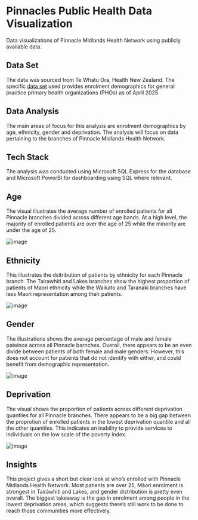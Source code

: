 # Pinnacles Public Health Data Visualization
Data visualizations of Pinnacle Midlands Health Network using publicly available data.

## Data Set
The data was sourced from Te Whatu Ora, Health New Zealand. The specific [data set](https://www.tewhatuora.govt.nz/for-health-providers/primary-care-sector/primary-health-organisations/enrolment-with-a-general-practice-and-primary-health-organisation#enrolment-demographics) used provides enrolment demographics for general practice primary health organizations (PHOs) as of April 2025

## Data Analysis
The main areas of focus for this analysis are enrolment demographics by age, ethnicity, gender and deprivation. The analysis will focus on data pertaining to the branches of Pinnacle Midlands Health Network.

## Tech Stack
The analysis was conducted using Microsoft SQL Express for the database and Microsoft PowerBI for dashboarding using SQL where relevant.

## Age
The visual illustrates the average number of enrolled patients for all Pinnacle branches divided across different age bands. At a high level, the majority of enrolled patients are over the age of 25 while the minority are under the age of 25. 

![image](https://github.com/user-attachments/assets/f0a5f44b-0671-40f0-80c1-39243cf52774)

## Ethnicity
This illustrates the dsitribution of patients by ethnicity for each Pinnacle branch. The Tairawhiti and Lakes branches show the highest proportion of patients of Maori ethnicity while the Waikato and Taranaki branches have less Maori representation among their patients.

![image](https://github.com/user-attachments/assets/91f3a22a-a554-4698-8a1d-0f222001276a)

## Gender
The illustrations shows the average percentage of male and female pateince across all Pinnacle barnches. Overall, there appears to be an even divide between patients of both female and male genders. However, this does not account for patients that do not identify with either, and could benefit from demographic representation.

![image](https://github.com/user-attachments/assets/8f7ec637-bfbf-4c33-bbbf-907fb5ff9445)

## Deprivation

The visual shows the proportion of patients across different deprivation quantiles for all Pinnacle branches. There appears to be a big gap between the proprotion of enrolled patients in the lowest deprivation quantile and all the other quantiles. This indicates an inability to provide services to individuals on the low scale of the poverty index.

![image](https://github.com/user-attachments/assets/69033a7c-2e01-4648-9ce2-6d1084da4206)

## Insights

This project gives a short but clear look at who’s enrolled with Pinnacle Midlands Health Network. Most patients are over 25, Māori enrolment is strongest in Tairāwhiti and Lakes, and gender distribution is pretty even overall. The biggest takeaway is the gap in enrolment among people in the lowest deprivation areas, which suggests there’s still work to be done to reach those communities more effectively.

